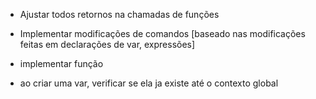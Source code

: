 - Ajustar todos retornos na chamadas de funções
- Implementar modificações de comandos [baseado nas modificações feitas em declarações de var, expressões]
- implementar função

- ao criar uma var, verificar se ela ja existe até o contexto global